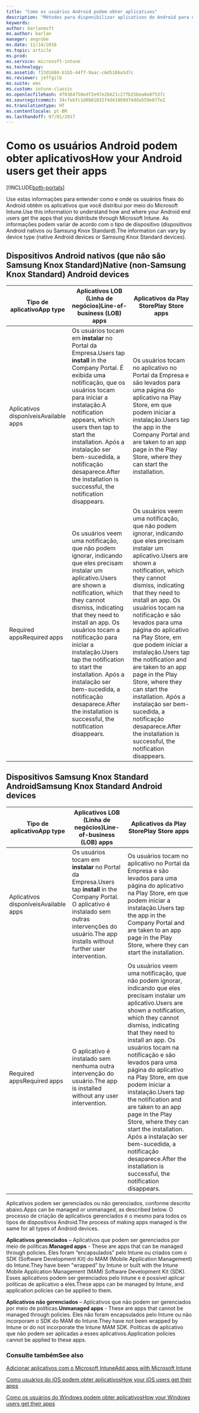 ```yaml
---
title: "Como os usuários Android podem obter aplicativos"
description: "Métodos para disponibilizar aplicativos do Android para usuários finais"
keywords: 
author: barlanmsft
ms.author: barlan
manager: angrobe
ms.date: 11/14/2016
ms.topic: article
ms.prod: 
ms.service: microsoft-intune
ms.technology: 
ms.assetid: f33d1684-b1b5-44f7-9aac-c6d5186a5d7c
ms.reviewer: jeffgilb
ms.suite: ems
ms.custom: intune-classic
ms.openlocfilehash: 4f0364750edf2e97e2b621c27fb25bea8e0f537c
ms.sourcegitcommit: 34cfebfc1d8b81032f4d41869d74dda559e677e2
ms.translationtype: HT
ms.contentlocale: pt-BR
ms.lasthandoff: 07/01/2017
---
```

# <span data-ttu-id="3fadf-103">Como os usuários Android podem obter aplicativos</span><span class="sxs-lookup"><span data-stu-id="3fadf-103">How your Android users get their apps</span></span>
<a id="how-your-android-users-get-their-apps" class="xliff"></a>

[!INCLUDE[both-portals](./includes/note-for-both-portals.md)]

<span data-ttu-id="3fadf-104">Use estas informações para entender como e onde os usuários finais do Android obtêm os aplicativos que você distribui por meio do Microsoft Intune.</span><span class="sxs-lookup"><span data-stu-id="3fadf-104">Use this information to understand how and where your Android end users get the apps that you distribute through Microsoft Intune.</span></span> <span data-ttu-id="3fadf-105">As informações podem variar de acordo com o tipo de dispositivo (dispositivos Android nativos ou Samsung Knox Standard).</span><span class="sxs-lookup"><span data-stu-id="3fadf-105">The information can vary by device type (native Android devices or Samsung Knox Standard devices).</span></span>

## <span data-ttu-id="3fadf-106">Dispositivos Android nativos (que não são Samsung Knox Standard)</span><span class="sxs-lookup"><span data-stu-id="3fadf-106">Native (non-Samsung Knox Standard) Android devices</span></span>
<a id="native-non-samsung-knox-standard-android-devices" class="xliff"></a>

| <span data-ttu-id="3fadf-107">Tipo de aplicativo</span><span class="sxs-lookup"><span data-stu-id="3fadf-107">App type</span></span> | <span data-ttu-id="3fadf-108">Aplicativos LOB (Linha de negócios)</span><span class="sxs-lookup"><span data-stu-id="3fadf-108">Line-of-business (LOB) apps</span></span> | <span data-ttu-id="3fadf-109">Aplicativos da Play Store</span><span class="sxs-lookup"><span data-stu-id="3fadf-109">Play Store apps</span></span>  |
| ------------- |-------------| -----|
| <span data-ttu-id="3fadf-110">Aplicativos disponíveis</span><span class="sxs-lookup"><span data-stu-id="3fadf-110">Available apps</span></span>      | <span data-ttu-id="3fadf-111">Os usuários tocam em **instalar** no Portal da Empresa.</span><span class="sxs-lookup"><span data-stu-id="3fadf-111">Users tap **install** in the Company Portal.</span></span> <span data-ttu-id="3fadf-112">É exibida uma notificação, que os usuários tocam para iniciar a instalação.</span><span class="sxs-lookup"><span data-stu-id="3fadf-112">A notification appears, which users then tap to start the installation.</span></span> <span data-ttu-id="3fadf-113">Após a instalação ser bem-sucedida, a notificação desaparece.</span><span class="sxs-lookup"><span data-stu-id="3fadf-113">After the installation is successful, the notification disappears.</span></span> | <span data-ttu-id="3fadf-114">Os usuários tocam no aplicativo no Portal da Empresa e são levados para uma página do aplicativo na Play Store, em que podem iniciar a instalação.</span><span class="sxs-lookup"><span data-stu-id="3fadf-114">Users tap the app in the Company Portal and are taken to an app page in the Play Store, where they can start the installation.</span></span>|
| <span data-ttu-id="3fadf-115">Required apps</span><span class="sxs-lookup"><span data-stu-id="3fadf-115">Required apps</span></span>      | <span data-ttu-id="3fadf-116">Os usuários veem uma notificação, que não podem ignorar, indicando que eles precisam instalar um aplicativo.</span><span class="sxs-lookup"><span data-stu-id="3fadf-116">Users are shown a notification, which they cannot dismiss, indicating that they need to install an app.</span></span> <span data-ttu-id="3fadf-117">Os usuários tocam a notificação para iniciar a instalação.</span><span class="sxs-lookup"><span data-stu-id="3fadf-117">Users tap the notification to start the installation.</span></span> <span data-ttu-id="3fadf-118">Após a instalação ser bem-sucedida, a notificação desaparece.</span><span class="sxs-lookup"><span data-stu-id="3fadf-118">After the installation is successful, the notification disappears.</span></span>    | <span data-ttu-id="3fadf-119">Os usuários veem uma notificação, que não podem ignorar, indicando que eles precisam instalar um aplicativo.</span><span class="sxs-lookup"><span data-stu-id="3fadf-119">Users are shown a notification, which they cannot dismiss, indicating that they need to install an app.</span></span> <span data-ttu-id="3fadf-120">Os usuários tocam na notificação e são levados para uma página do aplicativo na Play Store, em que podem iniciar a instalação.</span><span class="sxs-lookup"><span data-stu-id="3fadf-120">Users tap the notification and are taken to an app page in the Play Store, where they can start the installation.</span></span> <span data-ttu-id="3fadf-121">Após a instalação ser bem-sucedida, a notificação desaparece.</span><span class="sxs-lookup"><span data-stu-id="3fadf-121">After the installation is successful, the notification disappears.</span></span> |

## <span data-ttu-id="3fadf-122">Dispositivos Samsung Knox Standard Android</span><span class="sxs-lookup"><span data-stu-id="3fadf-122">Samsung Knox Standard Android devices</span></span>
<a id="samsung-knox-standard-android-devices" class="xliff"></a>

| <span data-ttu-id="3fadf-123">Tipo de aplicativo</span><span class="sxs-lookup"><span data-stu-id="3fadf-123">App type</span></span> | <span data-ttu-id="3fadf-124">Aplicativos LOB (Linha de negócios)</span><span class="sxs-lookup"><span data-stu-id="3fadf-124">Line-of-business (LOB) apps</span></span> | <span data-ttu-id="3fadf-125">Aplicativos da Play Store</span><span class="sxs-lookup"><span data-stu-id="3fadf-125">Play Store apps</span></span>  |
| ------------- |-------------| -----|
| <span data-ttu-id="3fadf-126">Aplicativos disponíveis</span><span class="sxs-lookup"><span data-stu-id="3fadf-126">Available apps</span></span>      | <span data-ttu-id="3fadf-127">Os usuários tocam em **instalar** no Portal da Empresa.</span><span class="sxs-lookup"><span data-stu-id="3fadf-127">Users tap **install** in the Company Portal.</span></span> <span data-ttu-id="3fadf-128">O aplicativo é instalado sem outras intervenções do usuário.</span><span class="sxs-lookup"><span data-stu-id="3fadf-128">The app installs without further user intervention.</span></span> | <span data-ttu-id="3fadf-129">Os usuários tocam no aplicativo no Portal da Empresa e são levados para uma página do aplicativo na Play Store, em que podem iniciar a instalação.</span><span class="sxs-lookup"><span data-stu-id="3fadf-129">Users tap the app in the Company Portal and are taken to an app page in the Play Store, where they can start the installation.</span></span>|
| <span data-ttu-id="3fadf-130">Required apps</span><span class="sxs-lookup"><span data-stu-id="3fadf-130">Required apps</span></span>      | <span data-ttu-id="3fadf-131">O aplicativo é instalado sem nenhuma outra intervenção do usuário.</span><span class="sxs-lookup"><span data-stu-id="3fadf-131">The app is installed without any user intervention.</span></span>    | <span data-ttu-id="3fadf-132">Os usuários veem uma notificação, que não podem ignorar, indicando que eles precisam instalar um aplicativo.</span><span class="sxs-lookup"><span data-stu-id="3fadf-132">Users are shown a notification, which they cannot dismiss, indicating that they need to install an app.</span></span> <span data-ttu-id="3fadf-133">Os usuários tocam na notificação e são levados para uma página do aplicativo na Play Store, em que podem iniciar a instalação.</span><span class="sxs-lookup"><span data-stu-id="3fadf-133">Users tap the notification and are taken to an app page in the Play Store, where they can start the installation.</span></span> <span data-ttu-id="3fadf-134">Após a instalação ser bem-sucedida, a notificação desaparece.</span><span class="sxs-lookup"><span data-stu-id="3fadf-134">After the installation is successful, the notification disappears.</span></span> |

<span data-ttu-id="3fadf-135">Aplicativos podem ser gerenciados ou não gerenciados, conforme descrito abaixo.</span><span class="sxs-lookup"><span data-stu-id="3fadf-135">Apps can be managed or unmanaged, as described below.</span></span> <span data-ttu-id="3fadf-136">O processo de criação de aplicativos gerenciados é o mesmo para todos os tipos de dispositivos Android.</span><span class="sxs-lookup"><span data-stu-id="3fadf-136">The process of making apps managed is the same for all types of Android devices.</span></span>

<span data-ttu-id="3fadf-137">**Aplicativos gerenciados** – Aplicativos que podem ser gerenciados por meio de políticas.</span><span class="sxs-lookup"><span data-stu-id="3fadf-137">**Managed apps** - These are apps that can be managed through policies.</span></span> <span data-ttu-id="3fadf-138">Eles foram “encapsulados” pelo Intune ou criados com o SDK (Software Development Kit) do MAM (Mobile Application Management) do Intune.</span><span class="sxs-lookup"><span data-stu-id="3fadf-138">They have been "wrapped" by Intune or built with the Intune Mobile Application Management (MAM) Software Development Kit (SDK).</span></span> <span data-ttu-id="3fadf-139">Esses aplicativos podem ser gerenciados pelo Intune e é possível aplicar políticas de aplicativo a eles.</span><span class="sxs-lookup"><span data-stu-id="3fadf-139">These apps can be managed by Intune, and application policies can be applied to them.</span></span>

<span data-ttu-id="3fadf-140">**Aplicativos não gerenciados** – Aplicativos que não podem ser gerenciados por meio de políticas.</span><span class="sxs-lookup"><span data-stu-id="3fadf-140">**Unmanaged apps** - These are apps that cannot be managed through policies.</span></span> <span data-ttu-id="3fadf-141">Eles não foram encapsulados pelo Intune ou não incorporam o SDK do MAM do Intune.</span><span class="sxs-lookup"><span data-stu-id="3fadf-141">They have not been wrapped by Intune or do not incorporate the Intune MAM SDK.</span></span> <span data-ttu-id="3fadf-142">Políticas de aplicativo que não podem ser aplicadas a esses aplicativos.</span><span class="sxs-lookup"><span data-stu-id="3fadf-142">Application policies cannot be applied to these apps.</span></span>

### <span data-ttu-id="3fadf-143">Consulte também</span><span class="sxs-lookup"><span data-stu-id="3fadf-143">See also</span></span>
<a id="see-also" class="xliff"></a>
[<span data-ttu-id="3fadf-144">Adicionar aplicativos com o Microsoft Intune</span><span class="sxs-lookup"><span data-stu-id="3fadf-144">Add apps with Microsoft Intune</span></span>](apps-add.md)

[<span data-ttu-id="3fadf-145">Como usuários do iOS podem obter aplicativos</span><span class="sxs-lookup"><span data-stu-id="3fadf-145">How your iOS users get their apps</span></span>](end-user-apps-ios.md)

[<span data-ttu-id="3fadf-146">Como os usuários do Windows podem obter aplicativos</span><span class="sxs-lookup"><span data-stu-id="3fadf-146">How your Windows users get their apps</span></span>](end-user-apps-windows.md)

